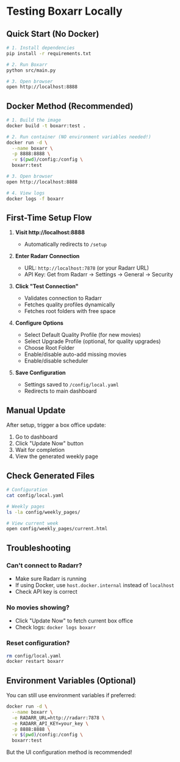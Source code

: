# Testing Boxarr Locally

## Quick Start (No Docker)

```bash
# 1. Install dependencies
pip install -r requirements.txt

# 2. Run Boxarr
python src/main.py

# 3. Open browser
open http://localhost:8888
```

## Docker Method (Recommended)

```bash
# 1. Build the image
docker build -t boxarr:test .

# 2. Run container (NO environment variables needed!)
docker run -d \
  --name boxarr \
  -p 8888:8888 \
  -v $(pwd)/config:/config \
  boxarr:test

# 3. Open browser
open http://localhost:8888

# 4. View logs
docker logs -f boxarr
```

## First-Time Setup Flow

1. **Visit http://localhost:8888**
   - Automatically redirects to `/setup`

2. **Enter Radarr Connection**
   - URL: `http://localhost:7878` (or your Radarr URL)
   - API Key: Get from Radarr → Settings → General → Security

3. **Click "Test Connection"**
   - Validates connection to Radarr
   - Fetches quality profiles dynamically
   - Fetches root folders with free space

4. **Configure Options**
   - Select Default Quality Profile (for new movies)
   - Select Upgrade Profile (optional, for quality upgrades)
   - Choose Root Folder
   - Enable/disable auto-add missing movies
   - Enable/disable scheduler

5. **Save Configuration**
   - Settings saved to `/config/local.yaml`
   - Redirects to main dashboard

## Manual Update

After setup, trigger a box office update:

1. Go to dashboard
2. Click "Update Now" button
3. Wait for completion
4. View the generated weekly page

## Check Generated Files

```bash
# Configuration
cat config/local.yaml

# Weekly pages
ls -la config/weekly_pages/

# View current week
open config/weekly_pages/current.html
```

## Troubleshooting

### Can't connect to Radarr?
- Make sure Radarr is running
- If using Docker, use `host.docker.internal` instead of `localhost`
- Check API key is correct

### No movies showing?
- Click "Update Now" to fetch current box office
- Check logs: `docker logs boxarr`

### Reset configuration?
```bash
rm config/local.yaml
docker restart boxarr
```

## Environment Variables (Optional)

You can still use environment variables if preferred:

```bash
docker run -d \
  --name boxarr \
  -e RADARR_URL=http://radarr:7878 \
  -e RADARR_API_KEY=your_key \
  -p 8888:8888 \
  -v $(pwd)/config:/config \
  boxarr:test
```

But the UI configuration method is recommended!